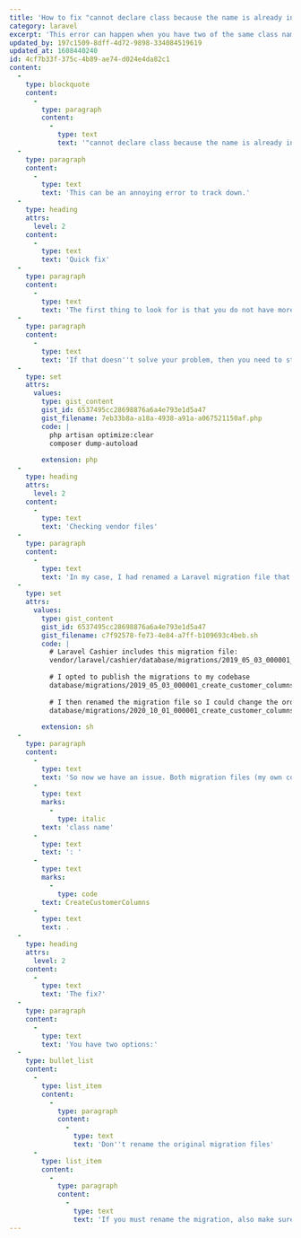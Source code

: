 ```yaml
---
title: 'How to fix "cannot declare class because the name is already in use" error in Laravel/PHP'
category: laravel
excerpt: 'This error can happen when you have two of the same class names declared in the same namespace.'
updated_by: 197c1509-8dff-4d72-9898-334084519619
updated_at: 1608440240
id: 4cf7b33f-375c-4b89-ae74-d024e4da82c1
content:
  -
    type: blockquote
    content:
      -
        type: paragraph
        content:
          -
            type: text
            text: '"cannot declare class because the name is already in use"'
  -
    type: paragraph
    content:
      -
        type: text
        text: 'This can be an annoying error to track down.'
  -
    type: heading
    attrs:
      level: 2
    content:
      -
        type: text
        text: 'Quick fix'
  -
    type: paragraph
    content:
      -
        type: text
        text: 'The first thing to look for is that you do not have more than one of the same class defined in the namespace.'
  -
    type: paragraph
    content:
      -
        type: text
        text: 'If that doesn''t solve your problem, then you need to start hunting. Make sure you clear your compiled cache too:'
  -
    type: set
    attrs:
      values:
        type: gist_content
        gist_id: 6537495cc28698876a6a4e793e1d5a47
        gist_filename: 7eb33b8a-a18a-4938-a91a-a067521150af.php
        code: |
          php artisan optimize:clear
          composer dump-autoload
          
        extension: php
  -
    type: heading
    attrs:
      level: 2
    content:
      -
        type: text
        text: 'Checking vendor files'
  -
    type: paragraph
    content:
      -
        type: text
        text: 'In my case, I had renamed a Laravel migration file that was published from Laravel Cashier. This turned out to be a problem. Here''s how it breaks down:'
  -
    type: set
    attrs:
      values:
        type: gist_content
        gist_id: 6537495cc28698876a6a4e793e1d5a47
        gist_filename: c7f92578-fe73-4e84-a7ff-b109693c4beb.sh
        code: |
          # Laravel Cashier includes this migration file:
          vendor/laravel/cashier/database/migrations/2019_05_03_000001_create_customer_columns.php
          
          # I opted to publish the migrations to my codebase
          database/migrations/2019_05_03_000001_create_customer_columns.php
          
          # I then renamed the migration file so I could change the order relative to my other migrations:
          database/migrations/2020_10_01_000001_create_customer_columns.php
          
        extension: sh
  -
    type: paragraph
    content:
      -
        type: text
        text: 'So now we have an issue. Both migration files (my own codebase, and Laravel Cashier''s version), have different file names, but they both still have the same '
      -
        type: text
        marks:
          -
            type: italic
        text: 'class name'
      -
        type: text
        text: ': '
      -
        type: text
        marks:
          -
            type: code
        text: CreateCustomerColumns
      -
        type: text
        text: .
  -
    type: heading
    attrs:
      level: 2
    content:
      -
        type: text
        text: 'The fix?'
  -
    type: paragraph
    content:
      -
        type: text
        text: 'You have two options:'
  -
    type: bullet_list
    content:
      -
        type: list_item
        content:
          -
            type: paragraph
            content:
              -
                type: text
                text: 'Don''t rename the original migration files'
      -
        type: list_item
        content:
          -
            type: paragraph
            content:
              -
                type: text
                text: 'If you must rename the migration, also make sure to rename the class too!'
---
```

